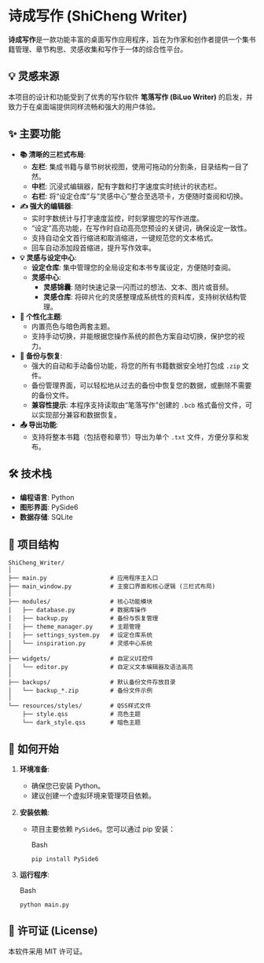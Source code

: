# 诗成写作 (ShiCheng Writer)



**诗成写作**是一款功能丰富的桌面写作应用程序，旨在为作家和创作者提供一个集书籍管理、章节构思、灵感收集和写作于一体的综合性平台。



## 💡 灵感来源



本项目的设计和功能受到了优秀的写作软件 **笔落写作 (BiLuo Writer)** 的启发，并致力于在桌面端提供同样流畅和强大的用户体验。



## ✨ 主要功能



- **📚 清晰的三栏式布局**:
  - **左栏**: 集成书籍与章节树状视图，使用可拖动的分割条，目录结构一目了然。
  - **中栏**: 沉浸式编辑器，配有字数和打字速度实时统计的状态栏。
  - **右栏**: 将“设定仓库”与“灵感中心”整合至选项卡，方便随时查阅和切换。
- **✍️ 强大的编辑器**:
  - 实时字数统计与打字速度监控，时刻掌握您的写作进度。
  - “设定”高亮功能，在写作时自动高亮您预设的关键词，确保设定一致性。
  - 支持自动全文首行缩进和取消缩进，一键规范您的文本格式。
  - 回车自动添加段首缩进，提升写作效率。
- **💡 灵感与设定中心**:
  - **设定仓库**: 集中管理您的全局设定和本书专属设定，方便随时查阅。
  - **灵感中心**:
    - **灵感锦囊**: 随时快速记录一闪而过的想法、文本、图片或音频。
    - **灵感仓库**: 将碎片化的灵感整理成系统性的资料库，支持树状结构管理。
- **🎨 个性化主题**:
  - 内置亮色与暗色两套主题。
  - 支持手动切换，并能根据您操作系统的颜色方案自动切换，保护您的视力。
- **🔄 备份与恢复**:
  - 强大的自动和手动备份功能，将您的所有书籍数据安全地打包成 `.zip` 文件。
  - 备份管理界面，可以轻松地从过去的备份中恢复您的数据，或删除不需要的备份文件。
  - **兼容性提示**: 本程序支持读取由“笔落写作”创建的 `.bcb` 格式备份文件，可以实现部分兼容和数据恢复。
- **📤 导出功能**:
  - 支持将整本书籍（包括卷和章节）导出为单个 `.txt` 文件，方便分享和发布。



## 🛠️ 技术栈



- **编程语言**: Python
- **图形界面**: PySide6
- **数据存储**: SQLite



## 📂 项目结构



```
ShiCheng_Writer/
│
├── main.py                  # 应用程序主入口
├── main_window.py           # 主窗口界面和核心逻辑 (三栏式布局)
│
├── modules/                 # 核心功能模块
│   ├── database.py          # 数据库操作
│   ├── backup.py            # 备份与恢复管理
│   ├── theme_manager.py     # 主题管理
│   ├── settings_system.py   # 设定仓库系统
│   └── inspiration.py       # 灵感中心系统
│
├── widgets/                 # 自定义UI控件
│   └── editor.py            # 自定义文本编辑器及语法高亮
│
├── backups/                 # 默认备份文件存放目录
│   └── backup_*.zip         # 备份文件示例
│
└── resources/styles/        # QSS样式文件
    ├── style.qss            # 亮色主题
    └── dark_style.qss       # 暗色主题
```



## 🚀 如何开始



1. **环境准备**:

   - 确保您已安装 Python。
   - 建议创建一个虚拟环境来管理项目依赖。

2. **安装依赖**:

   - 项目主要依赖 `PySide6`。您可以通过 pip 安装：

     Bash

     ```
     pip install PySide6
     ```

3. **运行程序**:

   Bash

   ```
   python main.py
   ```



## 📄 许可证 (License)



本软件采用 MIT 许可证。